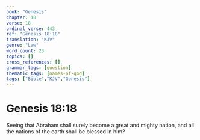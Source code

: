 ```yaml
---
book: "Genesis"
chapter: 18
verse: 18
ordinal_verse: 443
ref: "Genesis 18:18"
translation: "KJV"
genre: "Law"
word_count: 23
topics: []
cross_references: []
grammar_tags: [question]
thematic_tags: [names-of-god]
tags: ["Bible","KJV","Genesis"]
---
```


# Genesis 18:18

Seeing that Abraham shall surely become a great and mighty nation, and all the nations of the earth shall be blessed in him?
